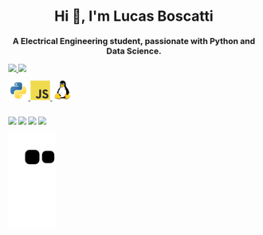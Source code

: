 <h1 align="center">Hi 👋, I'm Lucas Boscatti</h1>
<h3 align="center">A Electrical Engineering student, passionate with Python and Data Science.</h3>

 <div>
  <a href="https://github.com/rafaballerini">
  <img height="180em" src="https://github-readme-stats.vercel.app/api?username=lucasboscatti&show_icons=true&theme=dracula&include_all_commits=true&count_private=true"/>
  <img height="180em" src="https://github-readme-stats.vercel.app/api/top-langs/?username=lucasboscatti&layout=compact&langs_count=7&theme=dracula"/>
</div>
<div>
 	<p align="left"> <a href="https://www.python.org" target="_blank"> <img src="https://raw.githubusercontent.com/devicons/devicon/master/icons/python/python-original.svg" alt="python" width="40" height="40"/> </a> <a href="https://developer.mozilla.org/en-US/docs/Web/JavaScript" target="_blank"> <img src="https://raw.githubusercontent.com/devicons/devicon/master/icons/javascript/javascript-original.svg" alt="javascript" width="40" height="40"/> </a><a href="https://www.linux.org/" target="_blank"> <img src="https://raw.githubusercontent.com/devicons/devicon/master/icons/linux/linux-original.svg" alt="linux" width="40" height="40"/> </a> 
</p>
     </div>


  ##

<div> 
  <a href="https://instagram.com/lucasboscatti" target="_blank"><img src="https://img.shields.io/badge/-Instagram-%23E4405F?style=for-the-badge&logo=instagram&logoColor=white" target="_blank"></a>
 	<a href="https://linkedin.com/in/lucas-boscatti-8555a3196" target="_blank"><img src="https://img.shields.io/badge/LinkedIn-0077B5?style=for-the-badge&logo=linkedin&logoColor=white" target="_blank"></a>
 <a href="https://kaggle.com/lucasboscatti1" target="_blank"><img src="https://img.shields.io/badge/Kaggle-20BEFF?style=for-the-badge&logo=Kaggle&logoColor=white" target="_blank"></a> 
  <a href = "mailto:lucasboscatti@gmail.com"><img src="https://img.shields.io/badge/-Gmail-%23333?style=for-the-badge&logo=gmail&logoColor=white" target="_blank"></a>


  ![Snake animation](https://github.com/lucasboscatti/lucasboscatti/blob/output/github-contribution-grid-snake.svg)

</div>

